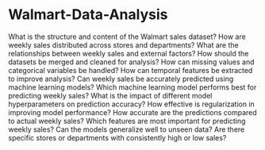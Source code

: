 # Walmart-Data-Analysis

What is the structure and content of the Walmart sales dataset?
How are weekly sales distributed across stores and departments?
What are the relationships between weekly sales and external factors?
How should the datasets be merged and cleaned for analysis?
How can missing values and categorical variables be handled?
How can temporal features be extracted to improve analysis?
Can weekly sales be accurately predicted using machine learning models?
Which machine learning model performs best for predicting weekly sales?
What is the impact of different model hyperparameters on prediction accuracy?
How effective is regularization in improving model performance?
How accurate are the predictions compared to actual weekly sales?
Which features are most important for predicting weekly sales?
Can the models generalize well to unseen data?
Are there specific stores or departments with consistently high or low sales?
